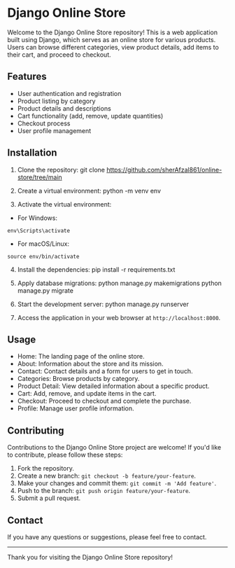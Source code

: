 # Django Online Store

Welcome to the Django Online Store repository! This is a web application built using Django, which serves as an online store for various products. 
Users can browse different categories, view product details, add items to their cart, and proceed to checkout.

## Features

- User authentication and registration
- Product listing by category
- Product details and descriptions
- Cart functionality (add, remove, update quantities)
- Checkout process
- User profile management

## Installation

1. Clone the repository:
git clone https://github.com/sherAfzal861/online-store/tree/main
2. Create a virtual environment:
python -m venv env

3. Activate the virtual environment:

- For Windows:

```
env\Scripts\activate
```

- For macOS/Linux:

```
source env/bin/activate
```

4. Install the dependencies:
pip install -r requirements.txt

5. Apply database migrations:
python manage.py makemigrations
python manage.py migrate

6. Start the development server:
python manage.py runserver


7. Access the application in your web browser at `http://localhost:8000`.

## Usage

- Home: The landing page of the online store.
- About: Information about the store and its mission.
- Contact: Contact details and a form for users to get in touch.
- Categories: Browse products by category.
- Product Detail: View detailed information about a specific product.
- Cart: Add, remove, and update items in the cart.
- Checkout: Proceed to checkout and complete the purchase.
- Profile: Manage user profile information.

## Contributing

Contributions to the Django Online Store project are welcome! If you'd like to contribute, please follow these steps:

1. Fork the repository.
2. Create a new branch: `git checkout -b feature/your-feature`.
3. Make your changes and commit them: `git commit -m 'Add feature'`.
4. Push to the branch: `git push origin feature/your-feature`.
5. Submit a pull request.


## Contact

If you have any questions or suggestions, please feel free to contact.

---

Thank you for visiting the Django Online Store repository!

